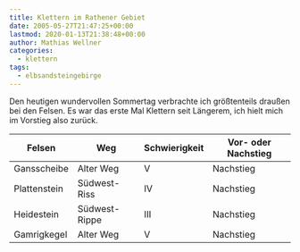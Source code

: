 ```yaml
---
title: Klettern im Rathener Gebiet
date: 2005-05-27T21:47:25+00:00
lastmod: 2020-01-13T21:38:48+00:00
author: Mathias Wellner
categories:
  - klettern
tags:
  - elbsandsteingebirge
---
```

Den heutigen wundervollen Sommertag verbrachte ich größtenteils draußen bei den Felsen. Es war das erste Mal Klettern seit Längerem, ich hielt mich im Vorstieg also zurück. 
<!--more-->

<table class="table table-striped">
  <thead class="thead-inverse">
    <tr>
      <th>Felsen</th>
      <th>Weg</th>
      <th>Schwierigkeit</th>
      <th>Vor- oder Nachstieg</th>
    </tr>
  </thead>
  <tbody>
    <tr>
      <td>Gansscheibe</td>    
      <td>Alter Weg</td>    
      <td>V</td>    
      <td>Nachstieg</td>
    </tr>  
    <tr>
      <td>Plattenstein</td>
      <td>Südwest-Riss</td>    
      <td>IV</td>    
      <td>Nachstieg</td>
    </tr>  
    <tr>
      <td>Heidestein</td>    
      <td>Südwest-Rippe</td>    
      <td>III</td>    
      <td>Nachstieg</td>
    </tr>  
    <tr>
      <td>Gamrigkegel</td>    
      <td>Alter Weg</td>    
      <td>V</td>    
      <td>Nachstieg</td>
    </tr>
  </tbody>
</table>